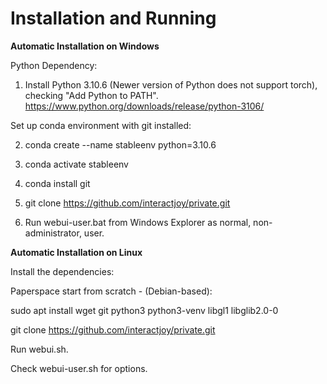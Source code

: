 # Installation and Running

**Automatic Installation on Windows**

Python Dependency:
1. Install Python 3.10.6 (Newer version of Python does not support torch), checking "Add Python to PATH".
https://www.python.org/downloads/release/python-3106/

Set up conda environment with git installed:

2. conda create --name stableenv python=3.10.6

3. conda activate stableenv

4. conda install git

5. git clone https://github.com/interactjoy/private.git

6. Run webui-user.bat from Windows Explorer as normal, non-administrator, user.

**Automatic Installation on Linux**

Install the dependencies:

Paperspace start from scratch - (Debian-based):

sudo apt install wget git python3 python3-venv libgl1 libglib2.0-0

git clone https://github.com/interactjoy/private.git

Run webui.sh.

Check webui-user.sh for options.
